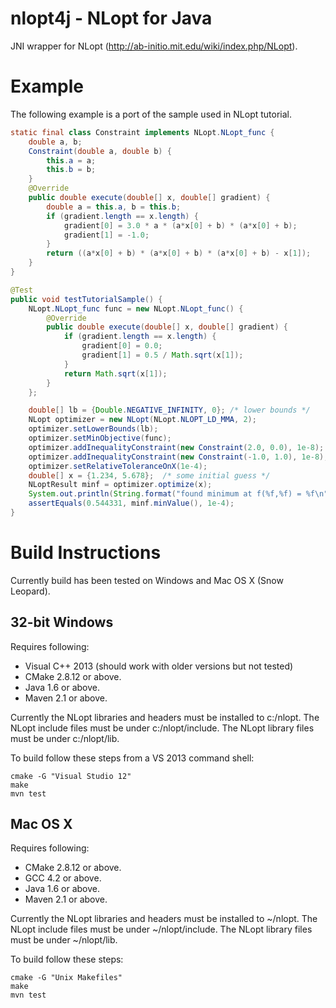nlopt4j - NLopt for Java
========================

JNI wrapper for NLopt (http://ab-initio.mit.edu/wiki/index.php/NLopt).

Example
=======

The following example is a port of the sample used in NLopt tutorial.

```Java
static final class Constraint implements NLopt.NLopt_func {
    double a, b;
    Constraint(double a, double b) {
        this.a = a;
        this.b = b;
    }
    @Override
    public double execute(double[] x, double[] gradient) {
        double a = this.a, b = this.b;
        if (gradient.length == x.length) {
            gradient[0] = 3.0 * a * (a*x[0] + b) * (a*x[0] + b);
            gradient[1] = -1.0;
        }
        return ((a*x[0] + b) * (a*x[0] + b) * (a*x[0] + b) - x[1]);
    }
}

@Test
public void testTutorialSample() {
    NLopt.NLopt_func func = new NLopt.NLopt_func() {
        @Override
        public double execute(double[] x, double[] gradient) {
            if (gradient.length == x.length) {
                gradient[0] = 0.0;
                gradient[1] = 0.5 / Math.sqrt(x[1]);
            }
            return Math.sqrt(x[1]);
        }
    };

    double[] lb = {Double.NEGATIVE_INFINITY, 0}; /* lower bounds */
    NLopt optimizer = new NLopt(NLopt.NLOPT_LD_MMA, 2);
    optimizer.setLowerBounds(lb);
    optimizer.setMinObjective(func);
    optimizer.addInequalityConstraint(new Constraint(2.0, 0.0), 1e-8);
    optimizer.addInequalityConstraint(new Constraint(-1.0, 1.0), 1e-8);
    optimizer.setRelativeToleranceOnX(1e-4);
    double[] x = {1.234, 5.678};  /* some initial guess */
    NLoptResult minf = optimizer.optimize(x);
    System.out.println(String.format("found minimum at f(%f,%f) = %f\n", x[0], x[1], minf.minValue()));
    assertEquals(0.544331, minf.minValue(), 1e-4);
}
```

Build Instructions
==================

Currently build has been tested on Windows and Mac OS X (Snow Leopard).

32-bit Windows
--------------
Requires following:
+ Visual C++ 2013 (should work with older versions but not tested)
+ CMake 2.8.12 or above.
+ Java 1.6 or above.
+ Maven 2.1 or above.

Currently the NLopt libraries and headers must be installed to c:/nlopt.
The NLopt include files must be under c:/nlopt/include.
The NLopt library files must be under c:/nlopt/lib.

To build follow these steps from a VS 2013 command shell:
```
cmake -G "Visual Studio 12"
make
mvn test
```

Mac OS X
--------
Requires following:
+ CMake 2.8.12 or above.
+ GCC 4.2 or above.
+ Java 1.6 or above.
+ Maven 2.1 or above.

Currently the NLopt libraries and headers must be installed to ~/nlopt.
The NLopt include files must be under ~/nlopt/include.
The NLopt library files must be under ~/nlopt/lib.

To build follow these steps:
```
cmake -G "Unix Makefiles"
make
mvn test
```

